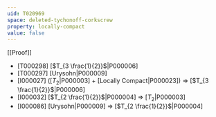 ```yaml
---
uid: T020969
space: deleted-tychonoff-corkscrew
property: locally-compact
value: false
---
```

[[Proof]]

* [T000298] [$T_{3 \frac{1}{2}}$|P000006]
* [T000297] [Urysohn|P000009]
* [I000027] ([$T_2$|P000003] + [Locally Compact|P000023]) => [$T_{3 \frac{1}{2}}$|P000006]
* [I000032] [$T_{2 \frac{1}{2}}$|P000004] => [$T_2$|P000003]
* [I000086] [Urysohn|P000009] => [$T_{2 \frac{1}{2}}$|P000004]

